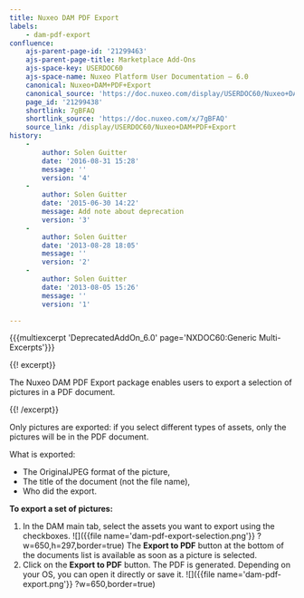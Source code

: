 ```yaml
---
title: Nuxeo DAM PDF Export
labels:
    - dam-pdf-export
confluence:
    ajs-parent-page-id: '21299463'
    ajs-parent-page-title: Marketplace Add-Ons
    ajs-space-key: USERDOC60
    ajs-space-name: Nuxeo Platform User Documentation — 6.0
    canonical: Nuxeo+DAM+PDF+Export
    canonical_source: 'https://doc.nuxeo.com/display/USERDOC60/Nuxeo+DAM+PDF+Export'
    page_id: '21299438'
    shortlink: 7gBFAQ
    shortlink_source: 'https://doc.nuxeo.com/x/7gBFAQ'
    source_link: /display/USERDOC60/Nuxeo+DAM+PDF+Export
history:
    - 
        author: Solen Guitter
        date: '2016-08-31 15:28'
        message: ''
        version: '4'
    - 
        author: Solen Guitter
        date: '2015-06-30 14:22'
        message: Add note about deprecation
        version: '3'
    - 
        author: Solen Guitter
        date: '2013-08-28 18:05'
        message: ''
        version: '2'
    - 
        author: Solen Guitter
        date: '2013-08-05 15:26'
        message: ''
        version: '1'

---
```

{{{multiexcerpt 'DeprecatedAddOn_6.0' page='NXDOC60:Generic Multi-Excerpts'}}}

{{! excerpt}}

The Nuxeo DAM PDF Export package enables users to export a selection of pictures in a PDF document.

{{! /excerpt}}

Only pictures are exported: if you select different types of assets, only the pictures will be in the PDF document.

What is exported:

*   The OriginalJPEG format of the picture,
*   The title of the document (not the file name),
*   Who did the export.

**To export a set of pictures:**

1.  In the DAM main tab, select the assets you want to export using the checkboxes.
    ![]({{file name='dam-pdf-export-selection.png'}} ?w=650,h=297,border=true)
    The **Export to PDF** button at the bottom of the documents list is available as soon as a picture is selected.
2.  Click on the **Export to PDF** button.
    The PDF is generated. Depending on your OS, you can open it directly or save it.
    ![]({{file name='dam-pdf-export.png'}} ?w=650,border=true)

&nbsp;